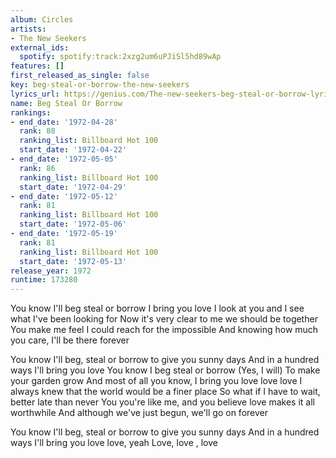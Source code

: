 ```yaml
---
album: Circles
artists:
- The New Seekers
external_ids:
  spotify: spotify:track:2xzg2um6uPJiSl5hd89wAp
features: []
first_released_as_single: false
key: beg-steal-or-borrow-the-new-seekers
lyrics_url: https://genius.com/The-new-seekers-beg-steal-or-borrow-lyrics
name: Beg Steal Or Borrow
rankings:
- end_date: '1972-04-28'
  rank: 88
  ranking_list: Billboard Hot 100
  start_date: '1972-04-22'
- end_date: '1972-05-05'
  rank: 86
  ranking_list: Billboard Hot 100
  start_date: '1972-04-29'
- end_date: '1972-05-12'
  rank: 81
  ranking_list: Billboard Hot 100
  start_date: '1972-05-06'
- end_date: '1972-05-19'
  rank: 81
  ranking_list: Billboard Hot 100
  start_date: '1972-05-13'
release_year: 1972
runtime: 173280
---
```

You know I'll beg steal or borrow
I bring you love
I look at you and I see what I've been looking for
Now it's very clear to me we should be together
You make me feel I could reach for the impossible
And knowing how much you care, I'll be there forever

You know I'll beg, steal or borrow to give you sunny days
And in a hundred ways I'll bring you love
You know I beg steal or borrow
(Yes, I will)
To make your garden grow
And most of all you know, I bring you love love love
I always knew that the world would be a finer place
So what if I have to wait, better late than never
You you're like me, and you believe love makes it all worthwhile
And although we've just begun, we'll go on forever

You know I'll beg, steal or borrow to give you sunny days
And in a hundred ways I'll bring you love love, yeah
Love, love , love
